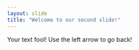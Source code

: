 ```yaml
---
layout: slide
title: "Welcome to our second slide!"
---
```

Your text fool!
Use the left arrow to go back!
